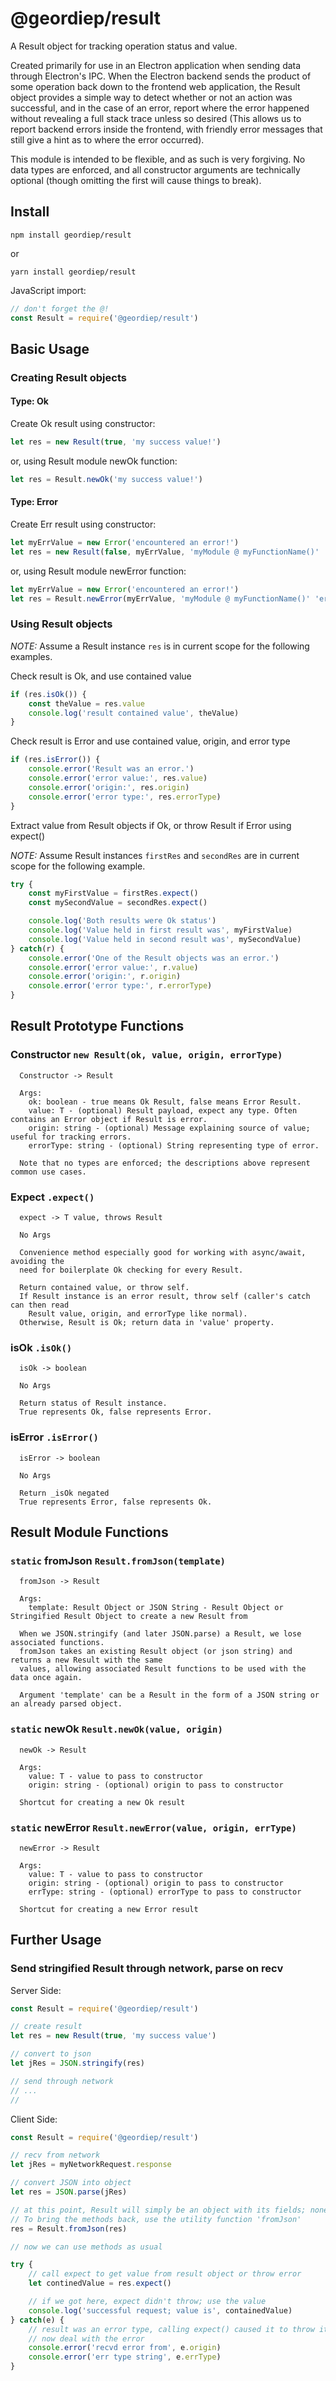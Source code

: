 # @geordiep/result

A Result object for tracking operation status and value.

Created primarily for use in an Electron application when sending data through Electron's IPC. When the Electron backend sends the product of some operation back down to the frontend web application, the Result object provides a simple way to detect whether or not an action was successful, and in the case of an error, report where the error happened without revealing a full stack trace unless so desired (This allows us to report backend errors inside the frontend, with friendly error messages that still give a hint as to where the error occurred).

This module is intended to be flexible, and as such is very forgiving. No data types are enforced, and all constructor arguments are technically optional (though omitting the first will cause things to break).


## Install

`npm install geordiep/result`

or

`yarn install geordiep/result`

JavaScript import:

```js
// don't forget the @!
const Result = require('@geordiep/result')
```

## Basic Usage

### Creating Result objects

#### Type: Ok

Create Ok result using constructor:

```js
let res = new Result(true, 'my success value!')
```

or, using Result module newOk function:

```js
let res = Result.newOk('my success value!')
```

#### Type: Error

Create Err result using constructor:

```js
let myErrValue = new Error('encountered an error!')
let res = new Result(false, myErrValue, 'myModule @ myFunctionName()' 'err_something_went_wrong')
```

or, using Result module newError function:

```js
let myErrValue = new Error('encountered an error!')
let res = Result.newError(myErrValue, 'myModule @ myFunctionName()' 'err_something_went_wrong')
```

### Using Result objects

*NOTE:* Assume a Result instance `res` is in current scope for the following examples.

Check result is Ok, and use contained value

```js
if (res.isOk()) {
    const theValue = res.value
    console.log('result contained value', theValue)
}
```

Check result is Error and use contained value, origin, and error type

```js
if (res.isError()) {
    console.error('Result was an error.')
    console.error('error value:', res.value)
    console.error('origin:', res.origin)
    console.error('error type:', res.errorType)
}
```


Extract value from Result objects if Ok, or throw Result if Error using expect()

*NOTE:* Assume Result instances `firstRes` and `secondRes` are in current scope for the following example.

```js
try {
    const myFirstValue = firstRes.expect()
    const mySecondValue = secondRes.expect()

    console.log('Both results were Ok status')
    console.log('Value held in first result was', myFirstValue)
    console.log('Value held in second result was', mySecondValue)
} catch(r) {
    console.error('One of the Result objects was an error.')
    console.error('error value:', r.value)
    console.error('origin:', r.origin)
    console.error('error type:', r.errorType)
}
```

## Result Prototype Functions

### Constructor `new Result(ok, value, origin, errorType)`

```
  Constructor -> Result
  
  Args:
    ok: boolean - true means Ok Result, false means Error Result.
    value: T - (optional) Result payload, expect any type. Often contains an Error object if Result is error.
    origin: string - (optional) Message explaining source of value; useful for tracking errors.
    errorType: string - (optional) String representing type of error.
  
  Note that no types are enforced; the descriptions above represent common use cases.
```

### Expect `.expect()`

```
  expect -> T value, throws Result

  No Args
  
  Convenience method especially good for working with async/await, avoiding the
  need for boilerplate Ok checking for every Result.

  Return contained value, or throw self.
  If Result instance is an error result, throw self (caller's catch can then read
    Result value, origin, and errorType like normal).
  Otherwise, Result is Ok; return data in 'value' property.
```

### isOk `.isOk()`

```
  isOk -> boolean

  No Args
  
  Return status of Result instance.
  True represents Ok, false represents Error.
```

### isError `.isError()`

```
  isError -> boolean

  No Args
  
  Return _isOk negated
  True represents Error, false represents Ok.
```

## Result Module Functions 

### `static` fromJson `Result.fromJson(template)`

```
  fromJson -> Result

  Args:
    template: Result Object or JSON String - Result Object or Stringified Result Object to create a new Result from
  
  When we JSON.stringify (and later JSON.parse) a Result, we lose associated functions.
  fromJson takes an existing Result object (or json string) and returns a new Result with the same
  values, allowing associated Result functions to be used with the data once again.
  
  Argument 'template' can be a Result in the form of a JSON string or an already parsed object.
```

### `static` newOk `Result.newOk(value, origin)`

```
  newOk -> Result
  
  Args:
    value: T - value to pass to constructor
    origin: string - (optional) origin to pass to constructor
  
  Shortcut for creating a new Ok result
```

### `static` newError `Result.newError(value, origin, errType)`

```
  newError -> Result
  
  Args:
    value: T - value to pass to constructor
    origin: string - (optional) origin to pass to constructor
    errType: string - (optional) errorType to pass to constructor
  
  Shortcut for creating a new Error result
```

## Further Usage

### Send stringified Result through network, parse on recv

Server Side:

```js
const Result = require('@geordiep/result')

// create result
let res = new Result(true, 'my success value')

// convert to json
let jRes = JSON.stringify(res)

// send through network
// ...
//

```

Client Side:

```js
const Result = require('@geordiep/result')

// recv from network
let jRes = myNetworkRequest.response

// convert JSON into object
let res = JSON.parse(jRes)

// at this point, Result will simply be an object with its fields; none of the associated methods will exist
// To bring the methods back, use the utility function 'fromJson'
res = Result.fromJson(res)

// now we can use methods as usual

try {
    // call expect to get value from result object or throw error
    let continedValue = res.expect()

    // if we got here, expect didn't throw; use the value
    console.log('successful request; value is', containedValue)
} catch(e) {
    // result was an error type, calling expect() caused it to throw itself
    // now deal with the error
    console.error('recvd error from', e.origin)
    console.error('err type string', e.errType)
}
```
